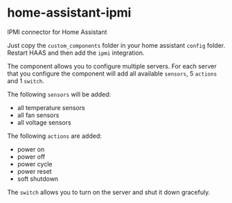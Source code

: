 # home-assistant-ipmi
IPMI connector for Home Assistant

Just copy the `custom_components` folder in your home assistant `config` folder. Restart HAAS and then add the `ipmi` integration.

The component allows you to configure multiple servers. For each server that you configure the component will add all available `sensors`, 5 `actions` and 1 `switch`.

The following `sensors` will be added:
- all temperature sensors
- all fan sensors
- all voltage sensors

The following `actions` are added:
- power on
- power off
- power cycle
- power reset
- soft shutdown

The `switch` allows you to turn on the server and shut it down gracefuly.